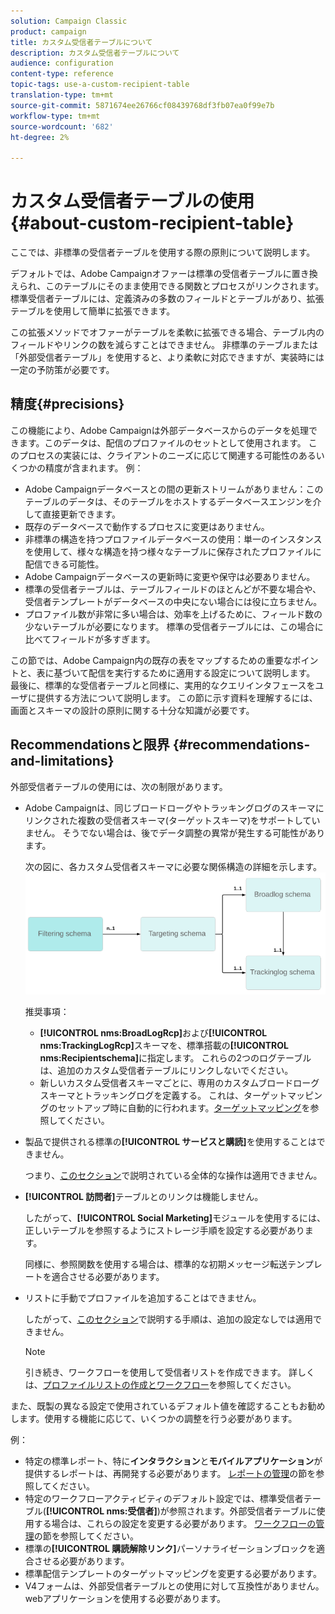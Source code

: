```yaml
---
solution: Campaign Classic
product: campaign
title: カスタム受信者テーブルについて
description: カスタム受信者テーブルについて
audience: configuration
content-type: reference
topic-tags: use-a-custom-recipient-table
translation-type: tm+mt
source-git-commit: 5871674ee26766cf08439768df3fb07ea0f99e7b
workflow-type: tm+mt
source-wordcount: '682'
ht-degree: 2%

---
```



# カスタム受信者テーブルの使用{#about-custom-recipient-table}

ここでは、非標準の受信者テーブルを使用する際の原則について説明します。

デフォルトでは、Adobe Campaignオファーは標準の受信者テーブルに置き換えられ、このテーブルにそのまま使用できる関数とプロセスがリンクされます。 標準受信者テーブルには、定義済みの多数のフィールドとテーブルがあり、拡張テーブルを使用して簡単に拡張できます。

この拡張メソッドでオファーがテーブルを柔軟に拡張できる場合、テーブル内のフィールドやリンクの数を減らすことはできません。 非標準のテーブルまたは「外部受信者テーブル」を使用すると、より柔軟に対応できますが、実装時には一定の予防策が必要です。

## 精度{#precisions}

この機能により、Adobe Campaignは外部データベースからのデータを処理できます。このデータは、配信のプロファイルのセットとして使用されます。 このプロセスの実装には、クライアントのニーズに応じて関連する可能性のあるいくつかの精度が含まれます。 例：

* Adobe Campaignデータベースとの間の更新ストリームがありません：このテーブルのデータは、そのテーブルをホストするデータベースエンジンを介して直接更新できます。
* 既存のデータベースで動作するプロセスに変更はありません。
* 非標準の構造を持つプロファイルデータベースの使用：単一のインスタンスを使用して、様々な構造を持つ様々なテーブルに保存されたプロファイルに配信できる可能性。
* Adobe Campaignデータベースの更新時に変更や保守は必要ありません。
* 標準の受信者テーブルは、テーブルフィールドのほとんどが不要な場合や、受信者テンプレートがデータベースの中央にない場合には役に立ちません。
* プロファイル数が非常に多い場合は、効率を上げるために、フィールド数の少ないテーブルが必要になります。 標準の受信者テーブルには、この場合に比べてフィールドが多すぎます。

この節では、Adobe Campaign内の既存の表をマップするための重要なポイントと、表に基づいて配信を実行するために適用する設定について説明します。 最後に、標準的な受信者テーブルと同様に、実用的なクエリインタフェースをユーザに提供する方法について説明します。 この節に示す資料を理解するには、画面とスキーマの設計の原則に関する十分な知識が必要です。

## Recommendationsと限界 {#recommendations-and-limitations}

外部受信者テーブルの使用には、次の制限があります。

* Adobe Campaignは、同じブロードローグやトラッキングログのスキーマにリンクされた複数の受信者スキーマ(ターゲットスキーマ)をサポートしていません。 そうでない場合は、後でデータ調整の異常が発生する可能性があります。

   次の図に、各カスタム受信者スキーマに必要な関係構造の詳細を示します。
   ![](assets/custom_recipient_limitation.png)

   推奨事項：

   * **[!UICONTROL nms:BroadLogRcp]**&#x200B;および&#x200B;**[!UICONTROL nms:TrackingLogRcp]**&#x200B;スキーマを、標準搭載の&#x200B;**[!UICONTROL nms:Recipientschema]**&#x200B;に指定します。 これらの2つのログテーブルは、追加のカスタム受信者テーブルにリンクしないでください。
   * 新しいカスタム受信者スキーマごとに、専用のカスタムブロードローグスキーマとトラッキングログを定義する。 これは、ターゲットマッピングのセットアップ時に自動的に行われます。[ターゲットマッピング](../../configuration/using/target-mapping.md)を参照してください。

* 製品で提供される標準の&#x200B;**[!UICONTROL サービスと購読]**&#x200B;を使用することはできません。

   つまり、[このセクション](../../delivery/using/managing-subscriptions.md)で説明されている全体的な操作は適用できません。

* **[!UICONTROL 訪問者]**&#x200B;テーブルとのリンクは機能しません。

   したがって、**[!UICONTROL Social Marketing]**&#x200B;モジュールを使用するには、正しいテーブルを参照するようにストレージ手順を設定する必要があります。

   同様に、参照関数を使用する場合は、標準的な初期メッセージ転送テンプレートを適合させる必要があります。

* リストに手動でプロファイルを追加することはできません。

   したがって、[このセクション](../../platform/using/creating-and-managing-lists.md)で説明する手順は、追加の設定なしでは適用できません。

   >[!NOTE]
   >
   >引き続き、ワークフローを使用して受信者リストを作成できます。 詳しくは、[プロファイルリストの作成とワークフロー](../../configuration/using/creating-a-profile-list-with-a-workflow.md)を参照してください。

また、既製の異なる設定で使用されているデフォルト値を確認することもお勧めします。使用する機能に応じて、いくつかの調整を行う必要があります。

例：

* 特定の標準レポート、特に&#x200B;**インタラクション**&#x200B;と&#x200B;**モバイルアプリケーション**&#x200B;が提供するレポートは、再開発する必要があります。 [レポートの管理](../../configuration/using/managing-reports.md)の節を参照してください。
* 特定のワークフローアクティビティのデフォルト設定では、標準受信者テーブル(**[!UICONTROL nms:受信者]**)が参照されます。外部受信者テーブルに使用する場合は、これらの設定を変更する必要があります。 [ワークフローの管理](../../configuration/using/managing-workflows.md)の節を参照してください。
* 標準の&#x200B;**[!UICONTROL 購読解除リンク]**&#x200B;パーソナライゼーションブロックを適合させる必要があります。
* 標準配信テンプレートのターゲットマッピングを変更する必要があります。
* V4フォームは、外部受信者テーブルとの使用に対して互換性がありません。webアプリケーションを使用する必要があります。

